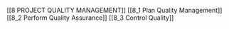 [[8 PROJECT QUALITY MANAGEMENT]]
[[8_1 Plan Quality Management]]
[[8_2 Perform Quality Assurance]]
[[8_3 Control Quality]]